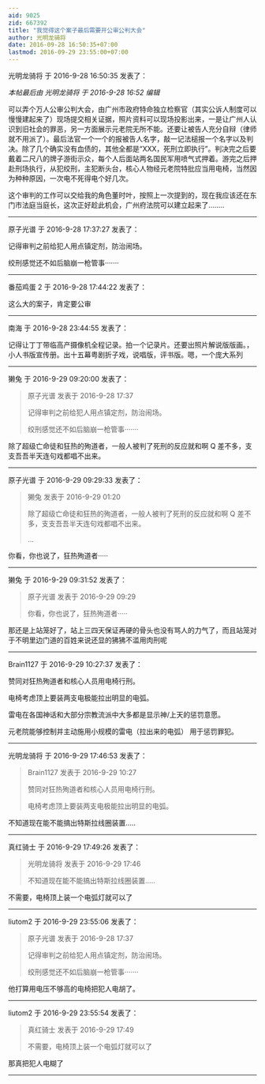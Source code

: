 ```yaml
---
aid: 9025
zid: 667392
title: "我觉得这个案子最后需要开公审公判大会"
author: 光明龙骑将
date: 2016-09-28 16:50:35+07:00
lastmod: 2016-09-29 23:55:00+07:00
---
```


光明龙骑将 于 2016-9-28 16:50:35 发表了：

_本帖最后由 光明龙骑将 于 2016-9-28 16:52 编辑_

可以弄个万人公审公判大会，由广州市政府特命独立检察官（其实公诉人制度可以慢慢建起来了）现场提交相关证据，照片资料可以现场投影出来，一是让广州人认识到旧社会的罪恶，另一方面展示元老院无所不能。还要让被告人充分自辩（律师就不用派了）。最后法官一个一个的报被告人名字，敲一记法槌报一个名字以及判决。除了几个确实没有血债的，其他全都是“XXX，死刑立即执行”。判决完之后要戴着二尺八的牌子游街示众，每个人后面站两名国民军用喷气式押着。游完之后押赴刑场执行，从犯绞刑，主犯断头台，核心人物经元老院特批应当用电椅，当然因为种种原因，一次电不死得电个好几次。

这个审判的工作可以交给我的角色董时叶，按照上一次提到的，现在我应该还在东门市法庭当庭长，这次正好趁此机会，广州府法院可以建立起来了........

---

原子光谱 于 2016-9-28 17:37:27 发表了：

记得审判之前给犯人用点镇定剂，防治闹场。

绞刑感觉还不如后脑崩一枪管事·······

---

番茄鸡蛋 2 于 2016-9-28 17:44:22 发表了：

这么大的案子，肯定要公审

---

南海 于 2016-9-28 23:44:55 发表了：

记得让丁丁带临高产摄像机全程记录。拍一个记录片。还要出照片解说版版画。，小人书版宣传册。出十五幕粤剧折子戏，说唱版，评书版。嗯，一个庞大系列

---

獭兔 于 2016-9-29 09:20:00 发表了：

> 原子光谱 发表于 2016-9-28 17:37
>
> 记得审判之前给犯人用点镇定剂，防治闹场。
>
> 绞刑感觉还不如后脑崩一枪管事·······

除了超级亡命徒和狂热的殉道者，一般人被判了死刑的反应就和啊 Q 差不多，支支吾吾半天连句戏都唱不出来。

---

原子光谱 于 2016-9-29 09:29:33 发表了：

> 獭兔 发表于 2016-9-29 01:20
>
> 除了超级亡命徒和狂热的殉道者，一般人被判了死刑的反应就和啊 Q 差不多，支支吾吾半天连句戏都唱不出来。
>
> ...

你看，你也说了，狂热殉道者·····

---

獭兔 于 2016-9-29 09:31:52 发表了：

> 原子光谱 发表于 2016-9-29 09:29
>
> 你看，你也说了，狂热殉道者·····

那还是上站笼好了，站上三四天保证再硬的骨头也没有骂人的力气了，而且站笼对于不明里边门道的百姓来说还显的狒狒不滥用肉刑呢

---

Brain1127 于 2016-9-29 10:27:37 发表了：

赞同对狂热殉道者和核心人员用电椅行刑。

电椅考虑顶上要装两支电极能拉出明显的电弧。

雷电在各国神话和大部分宗教流派中大多都是显示神/上天的惩罚意愿。

元老院能够控制并主动施用小规模的雷电（拉出来的电弧） 用于惩罚罪犯。

---

光明龙骑将 于 2016-9-29 17:46:53 发表了：

> Brain1127 发表于 2016-9-29 10:27
>
> 赞同对狂热殉道者和核心人员用电椅行刑。
>
> 电椅考虑顶上要装两支电极能拉出明显的电弧。

不知道现在能不能搞出特斯拉线圈装置.....

---

真红骑士 于 2016-9-29 17:49:26 发表了：

> 光明龙骑将 发表于 2016-9-29 17:46
>
> 不知道现在能不能搞出特斯拉线圈装置.....

不需要，电椅顶上装一个电弧灯就可以了

---

liutom2 于 2016-9-29 23:55:06 发表了：

> 原子光谱 发表于 2016-9-28 17:37
>
> 记得审判之前给犯人用点镇定剂，防治闹场。
>
> 绞刑感觉还不如后脑崩一枪管事·······

他打算用电压不够高的电椅把犯人电胡了。

---

liutom2 于 2016-9-29 23:55:54 发表了：

> 真红骑士 发表于 2016-9-29 17:49
>
> 不需要，电椅顶上装一个电弧灯就可以了

那真把犯人电糊了

---
